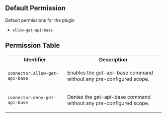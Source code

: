 ## Default Permission

Default permissions for the plugin

- `allow-get-api-base`

## Permission Table

<table>
<tr>
<th>Identifier</th>
<th>Description</th>
</tr>


<tr>
<td>

`connector:allow-get-api-base`

</td>
<td>

Enables the get-api-base command without any pre-configured scope.

</td>
</tr>

<tr>
<td>

`connector:deny-get-api-base`

</td>
<td>

Denies the get-api-base command without any pre-configured scope.

</td>
</tr>
</table>
